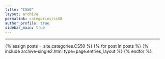 ```yaml
---
title: "CS50"
layout: archive
permalink: categories/cs50
author_profile: true
sidebar_main: true
---
```


<!-- 공백이 포함되어 있는 카테고리 이름의 경우 site.categories['a b c'] 이런식으로! -->

***

{% assign posts = site.categories.CS50 %}
{% for post in posts %} {% include archive-single2.html type=page.entries_layout %} {% endfor %}